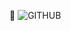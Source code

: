 :wave: ![GITHUB](https://user-images.githubusercontent.com/44100814/194192147-79e96a80-e223-4c26-90de-01446c9d7adc.png)
